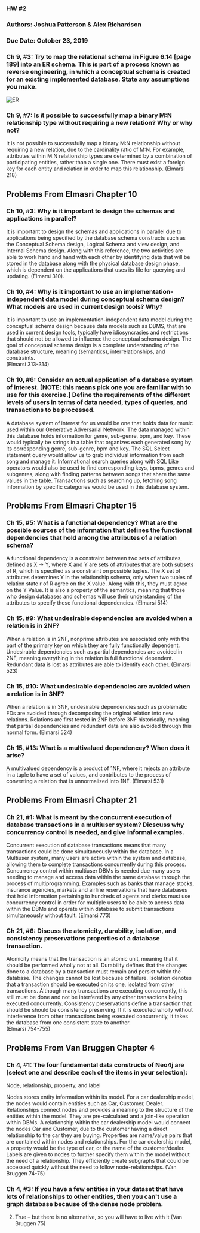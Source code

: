 ### HW #2
### Authors: Joshua Patterson & Alex Richardson
### Due Date: October 23, 2019

### Ch 9, #3: Try to map the relational schema in Figure 6.14 [page 189] into an ER schema. This is part of a process known as reverse engineering, in which a conceptual schema is created for an existing implemented database. State any assumptions you make.

![ER](IMG_8045.png)

 
### Ch 9, #7: Is it possible to successfully map a binary M:N relationship type without requiring a new relation? Why or why not?
It is not possible to successfully map a binary M:N relationship without requiring a new relation, due to the cardinality ratio of M:N. For example, attributes within M:N relationship types are determined by a combination of participating entities, rather than a single one. There must exist a foreign key for each entity and relation in order to map this relationship.
(Elmarsi 218)


## Problems From Elmasri Chapter 10
### Ch 10, #3: Why is it important to design the schemas and applications in parallel?
It is important to design the schemas and applications in parallel due to applications being specified by the database schema constructs such as the Conceptual Schema design, Logical Schema and view design, and Internal Schema design. Along with this reference, the two activities are able to work hand and hand with each other by identifying data that will be stored in the database along with the physical database design phase, which is dependent on the applications that uses its file for querying and updating. 
(Elmarsi 310).	

### Ch 10, #4: Why is it important to use an implementation-independent data model during conceptual schema design? What models are used in current design tools? Why?
It is important to use an implementation-independent data model during the conceptual schema design because data models such as DBMS, that are used in current design tools, typically have idiosyncrasies and restrictions that should not be allowed to influence the conceptual schema design. The goal of conceptual schema design is a complete understanding of the database structure, meaning (semantics), interrelationships, and constraints.		
(Elmarsi 313-314)

### Ch 10, #6: Consider an actual application of a database system of interest. [NOTE: this means pick one you are familiar with to use for this exercise.] Define the requirements of the different levels of users in terms of data needed, types of queries, and transactions to be processed.
A database system of interest for us would be one that holds data for music used within our Generative Adversarial Network. The data managed within this database holds information for genre, sub-genre, bpm, and key. These would typically be strings in a table that organizes each generated song by its corresponding genre, sub-genre, bpm and key. The SQL Select statement query would allow us to grab individual information from each song and manage it. Informational search queries along with SQL Like operators would also be used to find corresponding keys, bpms, genres and subgenres, along with finding patterns between songs that share the same values in the table. Transactions such as searching up, fetching song information by specific categories would be used in this database system.
 
## Problems From Elmasri Chapter 15
### Ch 15, #5: What is a functional dependency? What are the possible sources of the information that defines the functional dependencies that hold among the attributes of a relation schema?
A functional dependency is a constraint between two sets of attributes, defined as X → Y, where X and Y are sets of attributes that are both subsets of R, which is specified as a constraint on possible tuples. The X set of attributes determines Y in the relationship schema, only when two tuples  of relation state r of R agree on the X value. Along with this, they must agree on the Y Value. It is also a property of the semantics, meaning that those who design databases and schemas will use their understanding of the attributes to specify these functional dependencies. 
(Elmarsi 514)

### Ch 15, #9: What undesirable dependencies are avoided when a relation is in 2NF?
When a relation is in 2NF, nonprime attributes are associated only with the part of the primary key on which they are fully functionally dependent. Undesirable dependencies such as partial dependencies are avoided in 2NF, meaning everything in the relation is full functional dependent. Redundant data is lost as attributes are able to identify each other.
(Elmarsi 523)

### Ch 15, #10: What undesirable dependencies are avoided when a relation is in 3NF?
When a relation is in 3NF, undesirable dependencies such as problematic FDs are avoided through decomposing the original relation into new relations. Relations are first tested in 2NF before 3NF historically, meaning that partial dependencies and redundant data are also avoided through this normal form.
(Elmarsi 524)

### Ch 15, #13: What is a multivalued dependencey? When does it arise?
A multivalued dependency is a product of 1NF, where it rejects an attribute in a tuple to have a set of values, and contributes to the process of converting a relation that is unnormalized into 1NF. 
(Elmarsi 531)

## Problems From Elmasri Chapter 21
### Ch 21, #1: What is meant by the concurrent execution of database transactions in a multiuser system? Dicscuss why concurrency control is needed, and give informal examples.
Concurrent execution of database transactions means that many transactions could be done simultaneously within the database. In a Multiuser system, many users are active within the system and database, allowing them to complete transactions concurrently during this process. Concurrency control within multiuser DBMs is needed due many users needing to manage and access data within the same database through the process of multiprogramming. Examples such as banks that manage stocks, insurance agencies, markets and airline reservations that have databases that hold information pertaining to hundreds of agents and clerks must use concurrency control in order for multiple users to be able to access data within the DBMs and operate within database to submit transactions simultaneously without fault.
(Elmarsi 773)

### Ch 21, #6: Discuss the atomicity, durability, isolation, and consistency preservations properties of a database transaction.
Atomicity means that the transaction is an atomic unit, meaning that it should be performed wholly not at all. Durability defines that the changes done to a database by a transaction must remain and persist within the database. The changes cannot be lost because of failure. Isolation denotes that a transaction should be executed on its one, isolated from other transactions. Although many transactions are executing concurrently, this still must be done and not be interfered by any other transactions being executed concurrently. Consistency preservations define a transaction that should be should be consistency preserving. If it is executed wholly without interference from other transactions being executed concurrently, it takes the database from one consistent state to another.		
(Elmarsi 754-755)
 
## Problems From Van Bruggen Chapter 4
### Ch 4, #1: The four fundamental data constructs of Neo4j are [select one and describe each of the items in your selection]:

Node, relationship, property, and label

Nodes stores entity information within its model. For a car dealership model, the nodes would contain entities such as Car, Customer, Dealer. 
 Relationships connect nodes and provides a meaning to the structure of the entities within the model. They are pre-calculated and a join-like operation within DBMs. A relationship within the car dealership model would connect the nodes Car and Customer, due to the customer having a direct relationship to the car they are buying.
Properties are name/value pairs that are contained within nodes and relationships. For the car dealership model, a property would be the type of car, or the name of the customer/dealer.
Labels are given to nodes to further specify them within the model without the need of a relationship. They efficiently create subgraphs that could be accessed quickly without the need to follow node-relationships.
(Van Bruggen 74-75)

### Ch 4, #3: If you have a few entities in your dataset that have lots of relationships to other entities, then you can't use a graph database because of the dense node problem.

2. True – but there is no alternative, so you will have to live with it
(Van Bruggen 75)
